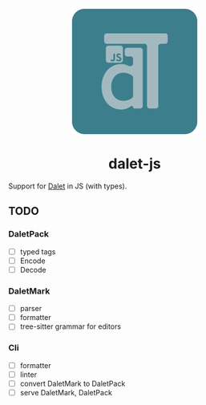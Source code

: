 <div align="center">

![Dalet-js](https://github.com/TempoWorks/.github/blob/main/imgs/dalet-js.png?raw=true)

# dalet-js

</div>

Support for [Dalet](https://github.com/txtdot/dalet) in JS (with types).

## TODO

### DaletPack

- [ ] typed tags
- [ ] Encode
- [ ] Decode

### DaletMark

- [ ] parser
- [ ] formatter
- [ ] tree-sitter grammar for editors

### Cli

- [ ] formatter
- [ ] linter
- [ ] convert DaletMark to DaletPack
- [ ] serve DaletMark, DaletPack
